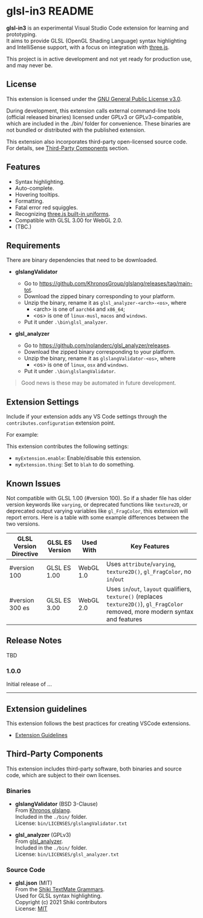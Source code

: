 # glsl-in3 README

**glsl-in3** is an experimental Visual Studio Code extension for learning and prototyping.  
It aims to provide GLSL (OpenGL Shading Language) syntax highlighting and IntelliSense support, with a focus on integration with [three.js](https://threejs.org/).

This project is in active development and not yet ready for production use, and may never be.

## License

This extension is licensed under the [GNU General Public License v3.0](https://www.gnu.org/licenses/gpl-3.0.html).

During development, this extension calls external command-line tools (official released binaries) licensed under GPLv3 or GPLv3-compatible, which are included in the ./bin/ folder for convenience. These binaries are not bundled or distributed with the published extension.

This extension also incorporates third-party open-licensed source code. For details, see [Third-Party Components](#third-party-components) section.

## Features

- Syntax highlighting.
- Auto-complete.
- Hovering tooltips.
- Formatting.
- Fatal error red squiggles.
- Recognizing [three.js built-in uniforms](https://threejs.org/docs/#api/en/renderers/webgl/WebGLProgram).
- Compatible with GLSL 3.00 for WebGL 2.0.
- (TBC.)

## Requirements

There are binary dependencies that need to be downloaded.

- **glslangValidator**  
    - Go to https://github.com/KhronosGroup/glslang/releases/tag/main-tot.
    - Download the zipped binary corresponding to your platform.
    - Unzip the binary, rename it as `glsl_analyzer-<arch>-<os>`, where 
        - \<arch\> is one of `aarch64` and `x86_64`;
        - \<os\> is one of `linux-musl`, `macos` and `windows`.
    - Put it under `.\bin\glsl_analyzer`.

- **glsl_analyzer**  
    - Go to https://github.com/nolanderc/glsl_analyzer/releases.
    - Download the zipped binary corresponding to your platform.
    - Unzip the binary, rename it as `glslangValidator-<os>`, where
        - \<os\> is one of `linux`, `osx` and `windows`.
    - Put it under `.\bin\glslangValidator`.

> Good news is these may be automated in future development.

## Extension Settings

Include if your extension adds any VS Code settings through the `contributes.configuration` extension point.

For example:

This extension contributes the following settings:

* `myExtension.enable`: Enable/disable this extension.
* `myExtension.thing`: Set to `blah` to do something.

## Known Issues

Not compatible with GLSL 1.00 (#version 100). So if a shader file has older version keywords like `varying`, or deprecated functions like `texture2D`, or deprecated output varying variables like `gl_FragColor`, this extension will report errors. Here is a table with some example differences between the two versions.

| GLSL Version Directive | GLSL ES Version | Used With   | Key Features  |
|------------------------|-----------------|-------------|---------------|
| #version 100         | GLSL ES 1.00     | WebGL 1.0   | Uses `attribute`/`varying`, `texture2D()`, `gl_FragColor`, no `in`/`out`    |
| #version 300 es      | GLSL ES 3.00     | WebGL 2.0   | Uses `in`/`out`, `layout` qualifiers, `texture()` (replaces `texture2D()`), `gl_FragColor` removed, more modern syntax and features |


## Release Notes

TBD

### 1.0.0

Initial release of ...

---

## Extension guidelines

This extension follows the best practices for creating VSCode extensions.

* [Extension Guidelines](https://code.visualstudio.com/api/references/extension-guidelines)

## Third-Party Components

This extension includes third-party software, both binaries and source code, which are subject to their own licenses.

### Binaries

- **glslangValidator** (BSD 3-Clause)  
  From [Khronos glslang](https://github.com/KhronosGroup/glslang).  
  Included in the `./bin/` folder.  
  License: `bin/LICENSES/glslangValidator.txt`

- **glsl_analyzer** (GPLv3)  
  From [glsl_analyzer](https://github.com/nolanderc/glsl_analyzer).  
  Included in the `./bin/` folder.  
  License: `bin/LICENSES/glsl_analyzer.txt`

### Source Code

- **glsl.json** (MIT)  
  From the [Shiki TextMate Grammars](https://github.com/shikijs/textmate-grammars-themes).  
  Used for GLSL syntax highlighting.  
  Copyright (c) 2021 Shiki contributors  
  License: [MIT](https://github.com/shikijs/textmate-grammars-themes/blob/main/LICENSE)